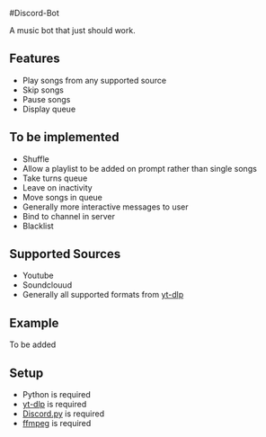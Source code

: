 #Discord-Bot

A music bot that just should work.

## Features
  * Play songs from any supported source
  * Skip songs
  * Pause songs
  * Display queue
  
## To be implemented
  * Shuffle
  * Allow a playlist to be added on prompt rather than single songs
  * Take turns queue
  * Leave on inactivity
  * Move songs in queue
  * Generally more interactive messages to user
  * Bind to channel in server
  * Blacklist

## Supported Sources
  * Youtube
  * Soundclouud
  * Generally all supported formats from [yt-dlp](https://github.com/yt-dlp/yt-dlp/)

## Example
To be added

## Setup
  * Python is required
  * [yt-dlp](https://github.com/yt-dlp/yt-dlp/) is required
  * [Discord.py](https://github.com/Rapptz/discord.py) is required
  * [ffmpeg](https://ffmpeg.org/) is required
